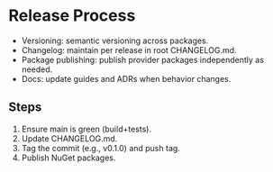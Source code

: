 # Release Process

- Versioning: semantic versioning across packages.
- Changelog: maintain per release in root CHANGELOG.md.
- Package publishing: publish provider packages independently as needed.
- Docs: update guides and ADRs when behavior changes.

## Steps
1) Ensure main is green (build+tests).
2) Update CHANGELOG.md.
3) Tag the commit (e.g., v0.1.0) and push tag.
4) Publish NuGet packages.
